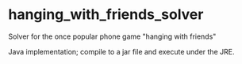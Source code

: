 # hanging_with_friends_solver
Solver for the once popular phone game "hanging with friends"

Java implementation; compile to a jar file and execute under the JRE.
